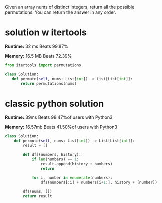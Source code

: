Given an array nums of distinct integers, return all the possible permutations. You can return the answer in any order.

 # solution w itertools

**Runtime:** 32 ms Beats 99.87%

**Memory:** 16.5 MB Beats 72.39%

 ```Python
from itertools import permutations

class Solution:
    def permute(self, nums: List[int]) -> List[List[int]]:
        return permutations(nums)
```

# classic python solution

**Runtime:** 39ms Beats 98.47%of users with Python3

**Memory:** 16.57mb Beats 41.50%of users with Python3

```Python
class Solution:
    def permute(self, nums: List[int]) -> List[List[int]]:
        result = []

        def dfs(numbers, history):
            if len(numbers) == 1:
                result.append(history + numbers)
                return 
                  
            for i, number in enumerate(numbers):
                dfs(numbers[:i] + numbers[i+1:], history + [number])

        dfs(nums, [])
        return result
